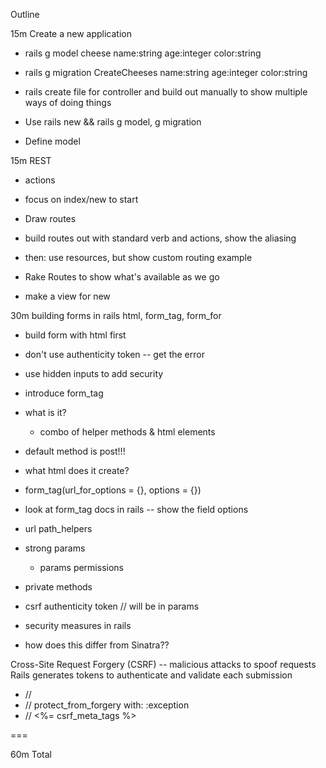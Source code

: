 Outline

15m Create a new application
  * rails g model cheese name:string age:integer color:string
  * rails g migration CreateCheeses name:string age:integer color:string
  * rails create file for controller and build out manually to show multiple ways of doing things

  * Use rails new && rails g model, g migration
  * Define model

15m REST
  * actions
  * focus on index/new to start

  * Draw routes
  * build routes out with standard verb and actions, show the aliasing
  * then: use resources, but show custom routing example
  * Rake Routes to show what's available as we go

  * make a view for new

30m building forms in rails html, form_tag, form_for
  * build form with html first
  * don't use authenticity token -- get the error
  * use hidden inputs to add security

  * introduce form_tag
  * what is it?
    * combo of helper methods & html elements
  * default method is post!!!

  * what html does it create?
  * form_tag(url_for_options = {}, options = {})
  * look at form_tag docs in rails -- show the field options

  * url path_helpers

  * strong params
    * params permissions
  * private methods

  * csrf authenticity token // will be in params
  * security measures in rails
  * how does this differ from Sinatra??


  Cross-Site Request Forgery (CSRF) -- malicious attacks to spoof requests
  Rails generates tokens to authenticate and validate each submission

  * // <input type="hidden" name="authenticity_token">
  * // protect_from_forgery with: :exception
  * // <%= csrf_meta_tags %>


===

60m Total
